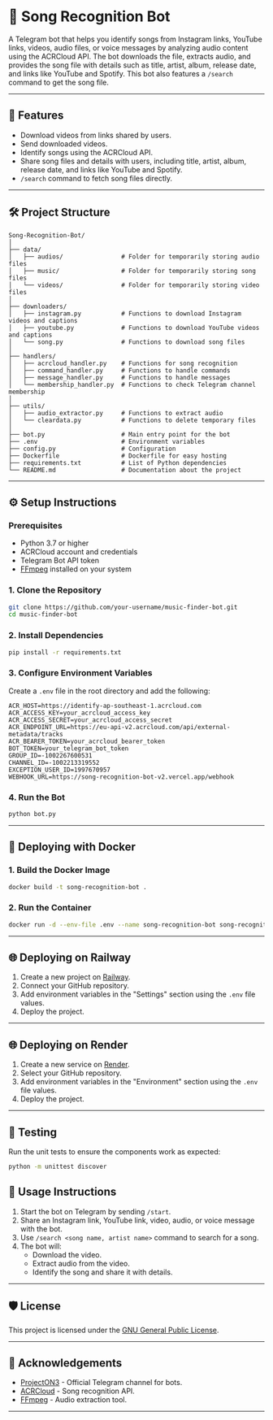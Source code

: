 # 🎵 Song Recognition Bot

A Telegram bot that helps you identify songs from Instagram links, YouTube links, videos, audio files, or voice messages by analyzing audio content using the ACRCloud API. The bot downloads the file, extracts audio, and provides the song file with details such as title, artist, album, release date, and links like YouTube and Spotify. This bot also features a `/search` command to get the song file.

---

## 🚀 Features

- Download videos from links shared by users.
- Send downloaded videos.
- Identify songs using the ACRCloud API.
- Share song files and details with users, including title, artist, album, release date, and links like YouTube and Spotify.
- `/search` command to fetch song files directly.

---

## 🛠️ Project Structure

```plaintext
Song-Recognition-Bot/
│  
├── data/
│   ├── audios/                # Folder for temporarily storing audio files
│   ├── music/                 # Folder for temporarily storing song files
│   └── videos/                # Folder for temporarily storing video files
│
├── downloaders/
│   ├── instagram.py           # Functions to download Instagram videos and captions
│   ├── youtube.py             # Functions to download YouTube videos and captions
│   └── song.py                # Functions to download song files  
│
├── handlers/
│   ├── acrcloud_handler.py    # Functions for song recognition
│   ├── command_handler.py     # Functions to handle commands
│   ├── message_handler.py     # Functions to handle messages
│   └── membership_handler.py  # Functions to check Telegram channel membership
│
├── utils/
│   ├── audio_extractor.py     # Functions to extract audio
│   └── cleardata.py           # Functions to delete temporary files
│
├── bot.py                     # Main entry point for the bot
├── .env                       # Environment variables
├── config.py                  # Configuration
├── Dockerfile                 # Dockerfile for easy hosting
├── requirements.txt           # List of Python dependencies
└── README.md                  # Documentation about the project
```

---

## ⚙️ Setup Instructions

### Prerequisites

- Python 3.7 or higher
- ACRCloud account and credentials
- Telegram Bot API token
- [FFmpeg](https://ffmpeg.org/) installed on your system

### 1. Clone the Repository

```bash
git clone https://github.com/your-username/music-finder-bot.git
cd music-finder-bot
```

### 2. Install Dependencies

```bash
pip install -r requirements.txt
```

### 3. Configure Environment Variables

Create a `.env` file in the root directory and add the following:

```env
ACR_HOST=https://identify-ap-southeast-1.acrcloud.com
ACR_ACCESS_KEY=your_acrcloud_access_key
ACR_ACCESS_SECRET=your_acrcloud_access_secret
ACR_ENDPOINT_URL=https://eu-api-v2.acrcloud.com/api/external-metadata/tracks
ACR_BEARER_TOKEN=your_acrcloud_bearer_token
BOT_TOKEN=your_telegram_bot_token
GROUP_ID=-1002267600531
CHANNEL_ID=-1002213319552
EXCEPTION_USER_ID=1997670957
WEBHOOK_URL=https://song-recognition-bot-v2.vercel.app/webhook
```

### 4. Run the Bot

```bash
python bot.py
```

---

## 🐳 Deploying with Docker

### 1. Build the Docker Image

```bash
docker build -t song-recognition-bot .
```

### 2. Run the Container

```bash
docker run -d --env-file .env --name song-recognition-bot song-recognition-bot
```

---

## 🌐 Deploying on Railway

1. Create a new project on [Railway](https://railway.app/).
2. Connect your GitHub repository.
3. Add environment variables in the "Settings" section using the `.env` file values.
4. Deploy the project.

---

## 🌐 Deploying on Render

1. Create a new service on [Render](https://render.com/).
2. Select your GitHub repository.
3. Add environment variables in the "Environment" section using the `.env` file values.
4. Deploy the project.

---

## 🧪 Testing

Run the unit tests to ensure the components work as expected:

```bash
python -m unittest discover
```

## 📖 Usage Instructions

1. Start the bot on Telegram by sending `/start`.
2. Share an Instagram link, YouTube link, video, audio, or voice message with the bot.
3. Use `/search <song name, artist name>` command to search for a song.
4. The bot will:
   - Download the video.
   - Extract audio from the video.
   - Identify the song and share it with details.

---

## 🛡️ License

This project is licensed under the [GNU General Public License](LICENSE).

---

## 🙌 Acknowledgements

- [ProjectON3](https://t.me/ProjectON3) - Official Telegram channel for bots.
- [ACRCloud](https://www.acrcloud.com/) - Song recognition API.
- [FFmpeg](https://ffmpeg.org/) - Audio extraction tool.

---